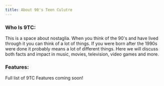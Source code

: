 ```yaml
---
title: About 90's Teen Culutre
---
```


### Who Is 9TC:

This is a space about nostaglia. When you think of the 90's and have lived through it you can think of a lot of things. If you were born after the 1990s were done it probably means a lot of different things. Here we will discuss both facts and impact in music, movies, television, video games and more.

### Features:

Full list of 9TC Features coming soon!
